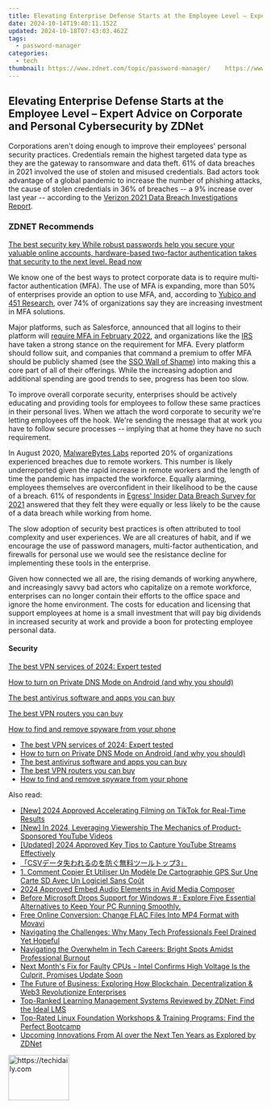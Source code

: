 ```yaml
---
title: Elevating Enterprise Defense Starts at the Employee Level – Expert Advice on Corporate and Personal Cybersecurity by ZDNet
date: 2024-10-14T19:40:11.152Z
updated: 2024-10-18T07:43:03.462Z
tags:
  - password-manager
categories:
  - tech
thumbnail: https://www.zdnet.com/topic/password-manager/    https://www.zdnet.com/a/img/resize/eaf7ee8ff652bae90c4718a4c48f602a274c45de/2021/11/02/7387c473-3583-4f1c-b521-1f00f9f1d790/security-key-c-nfc-iphone.jpg?width=170&height=128&fit=crop&auto=webp
---
```


## Elevating Enterprise Defense Starts at the Employee Level – Expert Advice on Corporate and Personal Cybersecurity by ZDNet

Corporations aren't doing enough to improve their employees' personal security practices. Credentials remain the highest targeted data type as they are the gateway to ransomware and data theft. 61% of data breaches in 2021 involved the use of stolen and misused credentials. Bad actors took advantage of a global pandemic to increase the number of phishing attacks, the cause of stolen credentials in 36% of breaches -- a 9% increase over last year -- according to the [Verizon 2021 Data Breach Investigations Report](https://www.verizon.com/business/resources/reports/2021-data-breach-investigations-report.pdfx). 

### **ZDNET** Recommends

[The best security key While robust passwords help you secure your valuable online accounts, hardware-based two-factor authentication takes that security to the next level.  Read now](https://www.zdnet.com/article/best-security-key/)

We know one of the best ways to protect corporate data is to require multi-factor authentication (MFA). The use of MFA is expanding, more than 50% of enterprises provide an option to use MFA, and, according to [Yubico and 451 Research](https://www.yubico.com/blog/75-of-enterprise-security-managers-plan-to-increase-mfa-spending-according-to-new-study-by-yubico-and-451-research/), over 74% of organizations say they are increasing investment in MFA solutions. 

Major platforms, such as Salesforce, announced that all logins to their platform will [require MFA in February 2022](https://help.salesforce.com/s/articleView?id=000356005&type=1), and organizations like the [IRS](https://www.irs.gov/privacy-disclosure/multi-factor-authentication-implementation) have taken a strong stance on the requirement for MFA. Every platform should follow suit, and companies that command a premium to offer MFA should be publicly shamed (see the [SSO Wall of Shame](https://sso.tax/)) into making this a core part of all of their offerings. While the increasing adoption and additional spending are good trends to see, progress has been too slow.

To improve overall corporate security, enterprises should be actively educating and providing tools for employees to follow these same practices in their personal lives. When we attach the word corporate to security we're letting employees off the hook. We're sending the message that at work you have to follow secure processes -- implying that at home they have no such requirement.

In August 2020, [MalwareBytes Labs](https://blog.malwarebytes.com/reports/2020/08/20-percent-of-organizations-experienced-breach-due-to-remote-worker-labs-report-reveals/) reported 20% of organizations experienced breaches due to remote workers. This number is likely underreported given the rapid increase in remote workers and the length of time the pandemic has impacted the workforce. Equally alarming, employees themselves are overconfident in their likelihood to be the cause of a breach. 61% of respondents in [Egress' Insider Data Breach Survey for 2021](https://www.businesswire.com/news/home/20210713005123/en/94-Of-Organizations-Have-Suffered-Insider-Data-Breaches-Egress-Research-Reveals) answered that they felt they were equally or less likely to be the cause of a data breach while working from home.

The slow adoption of security best practices is often attributed to tool complexity and user experiences. We are all creatures of habit, and if we encourage the use of password managers, multi-factor authentication, and firewalls for personal use we would see the resistance decline for implementing these tools in the enterprise. 

Given how connected we all are, the rising demands of working anywhere, and increasingly savvy bad actors who capitalize on a remote workforce, enterprises can no longer contain their efforts to the office space and ignore the home environment. The costs for education and licensing that support employees at home is a small investment that will pay big dividends in increased security at work and provide a boon for protecting employee personal data.

#### Security

[The best VPN services of 2024: Expert tested](https://www.zdnet.com/article/best-vpn/ "The best VPN services of 2024: Expert tested")

[How to turn on Private DNS Mode on Android (and why you should)](https://www.zdnet.com/article/how-to-turn-on-private-dns-mode-on-android-and-why-you-should/ "How to turn on Private DNS Mode on Android (and why you should)")

[The best antivirus software and apps you can buy](https://www.zdnet.com/article/best-antivirus/ "The best antivirus software and apps you can buy")

[The best VPN routers you can buy](https://www.zdnet.com/article/best-vpn-router/ "The best VPN routers you can buy")

[How to find and remove spyware from your phone](https://www.zdnet.com/article/how-to-find-and-remove-spyware-from-your-phone/ "How to find and remove spyware from your phone")

* [The best VPN services of 2024: Expert tested](https://www.zdnet.com/article/best-vpn/ "The best VPN services of 2024: Expert tested")
* [How to turn on Private DNS Mode on Android (and why you should)](https://www.zdnet.com/article/how-to-turn-on-private-dns-mode-on-android-and-why-you-should/ "How to turn on Private DNS Mode on Android (and why you should)")
* [The best antivirus software and apps you can buy](https://www.zdnet.com/article/best-antivirus/ "The best antivirus software and apps you can buy")
* [The best VPN routers you can buy](https://www.zdnet.com/article/best-vpn-router/ "The best VPN routers you can buy")
* [How to find and remove spyware from your phone](https://www.zdnet.com/article/how-to-find-and-remove-spyware-from-your-phone/ "How to find and remove spyware from your phone")

<ins class="adsbygoogle"
     style="display:block"
     data-ad-format="autorelaxed"
     data-ad-client="ca-pub-7571918770474297"
     data-ad-slot="1223367746"></ins>

<ins class="adsbygoogle"
     style="display:block"
     data-ad-client="ca-pub-7571918770474297"
     data-ad-slot="8358498916"
     data-ad-format="auto"
     data-full-width-responsive="true"></ins>

<span class="atpl-alsoreadstyle">Also read:</span>
<div><ul>
<li><a href="https://tiktok-clips.techidaily.com/new-2024-approved-accelerating-filming-on-tiktok-for-real-time-results/"><u>[New] 2024 Approved Accelerating Filming on TikTok for Real-Time Results</u></a></li>
<li><a href="https://fox-boxes.techidaily.com/new-in-2024-leveraging-viewership-the-mechanics-of-product-sponsored-youtube-videos/"><u>[New] In 2024, Leveraging Viewership The Mechanics of Product-Sponsored YouTube Videos</u></a></li>
<li><a href="https://digital-screen-recording.techidaily.com/updated-2024-approved-key-tips-to-capture-youtube-streams-effectively/"><u>[Updated] 2024 Approved Key Tips to Capture YouTube Streams Effectively</u></a></li>
<li><a href="https://win-brilliant.techidaily.com/csv3/"><u>「CSVデータ失われるのを防ぐ無料ツールトップ3」</u></a></li>
<li><a href="https://win-web3.techidaily.com/1-comment-copier-et-utiliser-un-modele-de-cartographie-gps-sur-une-carte-sd-avec-un-logiciel-sans-cout/"><u>1. Comment Copier Et Utiliser Un Modèle De Cartographie GPS Sur Une Carte SD Avec Un Logiciel Sans Coût</u></a></li>
<li><a href="https://audio-editing.techidaily.com/2024-approved-embed-audio-elements-in-avid-media-composer/"><u>2024 Approved Embed Audio Elements in Avid Media Composer</u></a></li>
<li><a href="https://app-tips.techidaily.com/before-microsoft-drops-support-for-windows-explore-five-essential-alternatives-to-keep-your-pc-running-smoothly/"><u>Before Microsoft Drops Support for Windows # : Explore Five Essential Alternatives to Keep Your PC Running Smoothly.</u></a></li>
<li><a href="https://technical-tips.techidaily.com/free-online-conversion-change-flac-files-into-mp4-format-with-movavi/"><u>Free Online Conversion: Change FLAC Files Into MP4 Format with Movavi</u></a></li>
<li><a href="https://app-tips.techidaily.com/navigating-the-challenges-why-many-tech-professionals-feel-drained-yet-hopeful/"><u>Navigating the Challenges: Why Many Tech Professionals Feel Drained Yet Hopeful</u></a></li>
<li><a href="https://app-tips.techidaily.com/navigating-the-overwhelm-in-tech-careers-bright-spots-amidst-professional-burnout/"><u>Navigating the Overwhelm in Tech Careers: Bright Spots Amidst Professional Burnout</u></a></li>
<li><a href="https://hardware-help.techidaily.com/next-months-fix-for-faulty-cpus-intel-confirms-high-voltage-is-the-culprit-promises-update-soon/"><u>Next Month's Fix for Faulty CPUs - Intel Confirms High Voltage Is the Culprit, Promises Update Soon</u></a></li>
<li><a href="https://app-tips.techidaily.com/the-future-of-business-exploring-how-blockchain-decentralization-and-web3-revolutionize-enterprises/"><u>The Future of Business: Exploring How Blockchain, Decentralization & Web3 Revolutionize Enterprises</u></a></li>
<li><a href="https://app-tips.techidaily.com/top-ranked-learning-management-systems-reviewed-by-zdnet-find-the-ideal-lms/"><u>Top-Ranked Learning Management Systems Reviewed by ZDNet: Find the Ideal LMS</u></a></li>
<li><a href="https://app-tips.techidaily.com/top-rated-linux-foundation-workshops-and-training-programs-find-the-perfect-bootcamp/"><u>Top-Rated Linux Foundation Workshops & Training Programs: Find the Perfect Bootcamp</u></a></li>
<li><a href="https://app-tips.techidaily.com/upcoming-innovations-from-ai-over-the-next-ten-years-as-explored-by-zdnet/"><u>Upcoming Innovations From AI over the Next Ten Years as Explored by ZDNet</u></a></li>
</ul></div>

<!-- affiliate ads begin -->
<a href="https://bluettiit.sjv.io/c/5597632/2148127/17093" target="_top" id="2148127">
  <img src="//a.impactradius-go.com/display-ad/17093-2148127" border="0" alt="https://techidaily.com" width="120" height="90"/>
</a>
<img height="0" width="0" src="https://bluettiit.sjv.io/i/5597632/2148127/17093" style="position:absolute;visibility:hidden;" border="0" />
<!-- affiliate ads end -->

